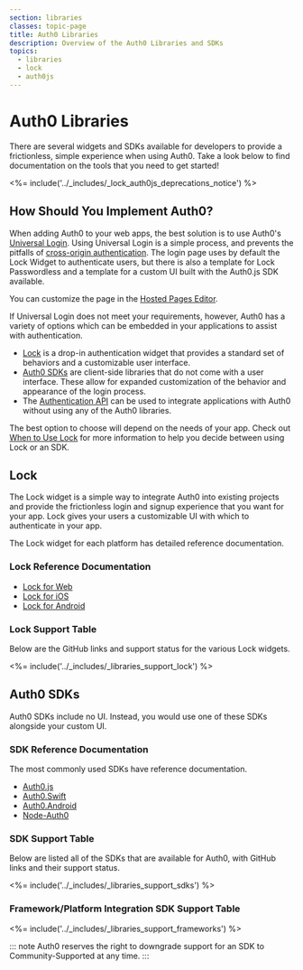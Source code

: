 ```yaml
---
section: libraries
classes: topic-page
title: Auth0 Libraries
description: Overview of the Auth0 Libraries and SDKs
topics:
  - libraries
  - lock
  - auth0js
---
```


<div class="topic-page-header">
<div data-name="example" class="topic-page-badge"></div>
<h1>Auth0 Libraries</h1>
<p>
  There are several widgets and SDKs available for developers to provide a frictionless, simple experience when using Auth0. Take a look below to find documentation on the tools that you need to get started!
</p>
</div>

<%= include('../_includes/_lock_auth0js_deprecations_notice') %>

## How Should You Implement Auth0?

When adding Auth0 to your web apps, the best solution is to use Auth0's [Universal Login](/hosted-pages/login). Using Universal Login is a simple process, and prevents the pitfalls of [cross-origin authentication](/cross-origin-authentication). The login page uses by default the Lock Widget to authenticate users, but there is also a template for Lock Passwordless and a template for a custom UI built with the Auth0.js SDK available. 

You can customize the page in the [Hosted Pages Editor](${manage_url}/#/login_page).

If Universal Login does not meet your requirements, however, Auth0 has a variety of options which can be embedded in your applications to assist with authentication.

* [Lock](#lock) is a drop-in authentication widget that provides a standard set of behaviors and a customizable user interface.
* [Auth0 SDKs](#auth0-sdks) are client-side libraries that do not come with a user interface. These allow for expanded customization of the behavior and appearance of the login process.
* The [Authentication API](/api/authentication) can be used to integrate applications with Auth0 without using any of the Auth0 libraries.

The best option to choose will depend on the needs of your app. Check out [When to Use Lock](/libraries/when-to-use-lock) for more information to help you decide between using Lock or an SDK.

## Lock

The Lock widget is a simple way to integrate Auth0 into existing projects and provide the frictionless login and signup experience that you want for your app. Lock gives your users a customizable UI with which to authenticate in your app.

The Lock widget for each platform has detailed reference documentation.

### Lock Reference Documentation

<ul class="topic-links">
  <li>
    <i class="icon icon-budicon-715"></i><a href="https://auth0.com/docs/libraries/lock"> Lock for Web</a>
  </li>
  <li>
    <i class="icon icon-budicon-715"></i><a href="https://auth0.com/docs/libraries/lock-ios"> Lock for iOS</a>
  </li>
  <li>
    <i class="icon icon-budicon-715"></i><a href="https://auth0.com/docs/libraries/lock-android"> Lock for Android</a>
  </li>
</ul>

### Lock Support Table

Below are the GitHub links and support status for the various Lock widgets.

<%= include('../_includes/_libraries_support_lock') %>


## Auth0 SDKs

Auth0 SDKs include no UI. Instead, you would use one of these SDKs alongside your custom UI.

### SDK Reference Documentation

The most commonly used SDKs have reference documentation.

<ul class="topic-links">
  <li>
    <i class="icon icon-budicon-715"></i><a href="https://auth0.com/docs/libraries/auth0js"> Auth0.js</a>
  </li>
  <li>
    <i class="icon icon-budicon-715"></i><a href="https://auth0.com/docs/libraries/auth0-swift"> Auth0.Swift</a>
  </li>
  <li>
    <i class="icon icon-budicon-715"></i><a href="https://auth0.com/docs/libraries/auth0-android"> Auth0.Android</a>
  </li>
  <li>
    <i class="icon icon-budicon-715"></i><a href="https://auth0.github.io/node-auth0/"> Node-Auth0</a>
  </li>
</ul>

### SDK Support Table

Below are listed all of the SDKs that are available for Auth0, with GitHub links and their support status.

<%= include('../_includes/_libraries_support_sdks') %>


### Framework/Platform Integration SDK Support Table

<%= include('../_includes/_libraries_support_frameworks') %>


::: note
Auth0 reserves the right to downgrade support for an SDK to Community-Supported at any time.
:::
